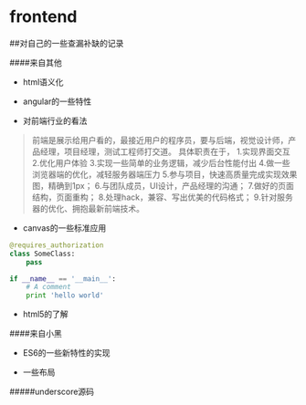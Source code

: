 # frontend


##对自己的一些查漏补缺的记录

####来自其他
* html语义化  

* angular的一些特性  

* 对前端行业的看法  
> 前端是展示给用户看的，最接近用户的程序员，要与后端，视觉设计师，产品经理，项目经理，测试工程师打交道。
具体职责在于，
1.实现界面交互
2.优化用户体验
3.实现一些简单的业务逻辑，减少后台性能付出
4.做一些浏览器端的优化，减轻服务器端压力
5.参与项目，快速高质量完成实现效果图，精确到1px；
6.与团队成员，UI设计，产品经理的沟通；
7.做好的页面结构，页面重构；
8.处理hack，兼容、写出优美的代码格式；
9.针对服务器的优化、拥抱最新前端技术。

* canvas的一些标准应用  

```python
@requires_authorization
class SomeClass:
    pass

if __name__ == '__main__':
    # A comment
    print 'hello world'
```

* html5的了解  


####来自小黑
* ES6的一些新特性的实现  

* 一些布局  

#####underscore源码  


